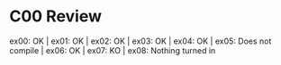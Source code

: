 # C00 Review

ex00: OK | ex01: OK | ex02: OK | ex03: OK | ex04: OK | ex05: Does not compile | ex06: OK | ex07: KO | ex08: Nothing turned in
